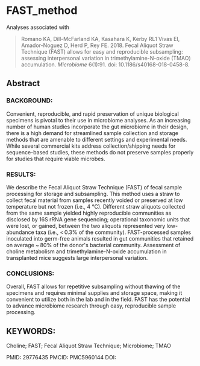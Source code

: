 # FAST_method
Analyses associated with

> Romano KA, Dill-McFarland KA, Kasahara K, Kerby RL1 Vivas EI, Amador-Noguez D, Herd P, Rey FE. 2018. Fecal Aliquot Straw Technique (FAST) allows for easy and reproducible subsampling: assessing interpersonal variation in trimethylamine-N-oxide (TMAO) accumulation. *Microbiome* 6(1):91. doi: 10.1186/s40168-018-0458-8.

## Abstract
### BACKGROUND:
Convenient, reproducible, and rapid preservation of unique biological specimens is pivotal to their use in microbiome analyses. As an increasing number of human studies incorporate the gut microbiome in their design, there is a high demand for streamlined sample collection and storage methods that are amenable to different settings and experimental needs. While several commercial kits address collection/shipping needs for sequence-based studies, these methods do not preserve samples properly for studies that require viable microbes.

### RESULTS:
We describe the Fecal Aliquot Straw Technique (FAST) of fecal sample processing for storage and subsampling. This method uses a straw to collect fecal material from samples recently voided or preserved at low temperature but not frozen (i.e., 4 °C). Different straw aliquots collected from the same sample yielded highly reproducible communities as disclosed by 16S rRNA gene sequencing; operational taxonomic units that were lost, or gained, between the two aliquots represented very low-abundance taxa (i.e., < 0.3% of the community). FAST-processed samples inoculated into germ-free animals resulted in gut communities that retained on average ~ 80% of the donor's bacterial community. Assessment of choline metabolism and trimethylamine-N-oxide accumulation in transplanted mice suggests large interpersonal variation.

### CONCLUSIONS:
Overall, FAST allows for repetitive subsampling without thawing of the specimens and requires minimal supplies and storage space, making it convenient to utilize both in the lab and in the field. FAST has the potential to advance microbiome research through easy, reproducible sample processing.

## KEYWORDS:
Choline; FAST; Fecal Aliquot Straw Technique; Microbiome; TMAO

PMID: 29776435 PMCID: PMC5960144 DOI: 
